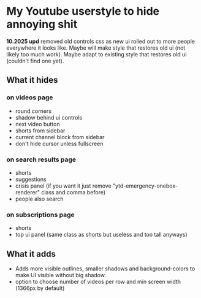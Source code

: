 # My Youtube userstyle to hide annoying shit

**10.2025 upd** removed old controls css as new ui rolled out to more people everywhere it looks like. Maybe will make style that restores old ui (not likely too much work). Maybe adapt to existing style that restores old ui (couldn't find one yet).

## What it hides

### on videos page
* round corners
* shadow behind ui controls
* next video button
* shorts from sidebar
* current channel block from sidebar
* don't hide cursor unless fullscreen

### on search results page
* shorts
* suggestions
* crisis panel (if you want it just remove "ytd-emergency-onebox-renderer" class and comma before)
* people also search

### on subscriptions page
* shorts
* top ui panel (same class as shorts but useless and too tall anyways)

## What it adds
* Adds more visible outlines, smaller shadows and background-colors to make UI visible without big shadow.
* option to choose number of videos per row and min screen width (1366px by default)